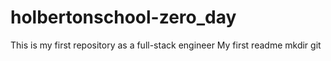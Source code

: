 # holbertonschool-zero_day
This is my first repository as a full-stack engineer
My first readme
mkdir git 
